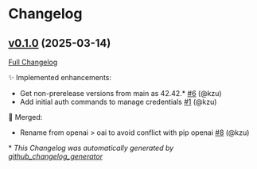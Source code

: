 # Changelog

## [v0.1.0](https://github.com/devlooped/dotnet-openai/tree/v0.1.0) (2025-03-14)

[Full Changelog](https://github.com/devlooped/dotnet-openai/compare/feb6a49b66f6169413fefc607bb70555c38e4caa...v0.1.0)

:sparkles: Implemented enhancements:

- Get non-prerelease versions from main as 42.42.\* [\#6](https://github.com/devlooped/dotnet-openai/pull/6) (@kzu)
- Add initial auth commands to manage credentials [\#1](https://github.com/devlooped/dotnet-openai/pull/1) (@kzu)

:twisted_rightwards_arrows: Merged:

- Rename from openai \> oai to avoid conflict with pip openai [\#8](https://github.com/devlooped/dotnet-openai/pull/8) (@kzu)



\* *This Changelog was automatically generated by [github_changelog_generator](https://github.com/github-changelog-generator/github-changelog-generator)*
